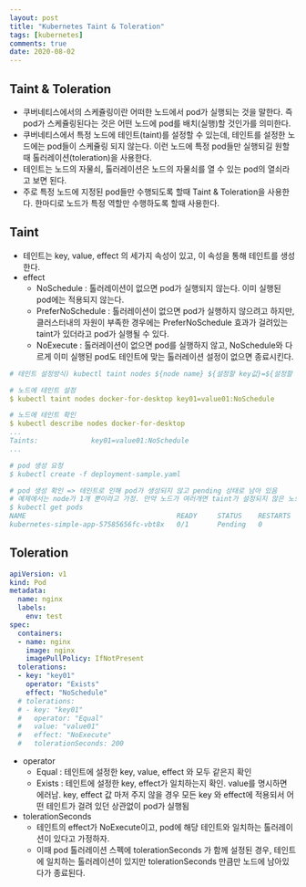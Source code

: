 ```yaml
---
layout: post
title: "Kubernetes Taint & Toleration"
tags: [kubernetes]
comments: true
date: 2020-08-02
---
```


## Taint & Toleration

- 쿠버네티스에서의 스케쥴링이란 어떠한 노드에서 pod가 실행되는 것을 말한다. 즉 pod가 스케쥴링된다는 것은 어떤 노드에 pod를 배치(실행)할 것인가를 의미한다.
- 쿠버네티스에서 특정 노드에 테인트(taint)를 설정할 수 있는데, 테인트를 설정한 노드에는 pod들이 스케쥴링 되지 않는다. 이런 노드에 특정 pod들만 실행되길 원할 때 톨러레이션(toleration)을 사용한다.
- 테인트는 노드의 자물쇠, 톨러레이션은 노드의 자물쇠를 열 수 있는 pod의 열쇠라고 보면 된다.
- 주로 특정 노드에 지정된 pod들만 수행되도록 할때 Taint & Toleration을 사용한다. 한마디로 노드가 특정 역할만 수행하도록 할때 사용한다.

## Taint

- 테인트는 key, value, effect 의 세가지 속성이 있고, 이 속성을 통해 테인트를 생성한다.
- effect
    - NoSchedule : 톨러레이션이 없으면 pod가 실행되지 않는다. 이미 실행된 pod에는 적용되지 않는다.
    - PreferNoSchedule : 톨러레이션이 없으면 pod가 실행하지 않으려고 하지만, 클러스터내의 자원이 부족한 경우에는 PreferNoSchedule 효과가 걸려있는 taint가 있더라고 pod가 실행될 수 있다.
    - NoExecute : 톨러레이션이 없으면 pod를 실행하지 않고, NoSchedule와 다르게 이미 실행된 pod도 테인트에 맞는 톨러레이션 설정이 없으면 종료시킨다.

```yaml
# 테인트 설정방식) kubectl taint nodes ${node name} ${설정할 key값}=${설정할 value값}:${설정할 effect 값}

# 노드에 테인트 설정
$ kubectl taint nodes docker-for-desktop key01=value01:NoSchedule

# 노드에 테인트 확인
$ kubectl describe nodes docker-for-desktop
...
Taints:             key01=value01:NoSchedule
...

# pod 생성 요청
$ kubectl create -f deployment-sample.yaml

# pod 생성 확인 => 테인트로 인해 pod가 생성되지 않고 pending 상태로 남아 있음
# 예제에서는 node가 1개 뿐이라고 가정. 만약 노드가 여러개면 taint가 설정되지 않은 노드에 pod가 스케쥴링 됨
$ kubectl get pods
NAME                                     READY     STATUS    RESTARTS   AGE
kubernetes-simple-app-57585656fc-vbt8x   0/1       Pending   0          53s
```

## Toleration

```yaml
apiVersion: v1
kind: Pod
metadata:
  name: nginx
  labels:
    env: test
spec:
  containers:
  - name: nginx
    image: nginx
    imagePullPolicy: IfNotPresent
  tolerations:
  - key: "key01"
    operator: "Exists"
    effect: "NoSchedule"
  # tolerations:
  # - key: "key01"
  #   operator: "Equal"
  #   value: "value01"
  #   effect: "NoExecute"
  #   tolerationSeconds: 200
```

- operator
    - Equal : 테인트에 설정한 key, value, effect 와 모두 같은지 확인
    - Exists : 테인트에 설정한 key, effect가 일치하는지 확인. value를 명시하면 에러남. key, effect 값 마저 주지 않을 경우 모든 key 와 effect에 적용되서 어떤 테인트가 걸려 있던 상관없이 pod가 실행됨
- tolerationSeconds
    - 테인트의 effect가 NoExecute이고, pod에 해당 테인트와 일치하는 톨러레이션이 있다고 가정하자.
    - 이때 pod 톨러레이션 스펙에 tolerationSeconds 가 함께 설정된 경우, 테인트에 일치하는 톨러레이션이 있지만 tolerationSeconds 만큼만 노드에  남아있다가 종료된다.
